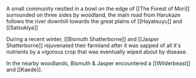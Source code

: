 A small community nestled in a bowl on the edge of [[The Forest of Mori]] surrounded on three sides by woodland, the main road from Harukaze follows the river downhill towards the great plains of [[Hayatsuyu]] and [[Satsukiya]]

During a recent winter, [[Bismuth Shatterborne]] and [[Jasper Shatterborne]] rejuvenated their farmland after it was sapped of all it's nutrients by a vigorous crop that was eventually wiped about by disease. 

In the nearby woodlands, Bismuth & Jasper encountered a [[Wilderbeast]] and [[Kaede]].
